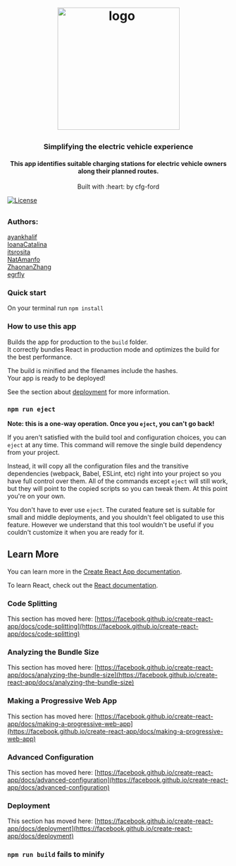 # <p align="center"><img width="277" alt="logo" src="https://user-images.githubusercontent.com/102037222/170836531-c7a6e416-c6b4-46c9-a044-1e58db6ca287.png"></p>


<h3 align="center">Simplifying the electric vehicle experience</h3>

<h4 align="center">This app identifies suitable charging stations for electric vehicle owners along their planned routes.</h4>

<p align="center">Built with :heart: by cfg-ford</p>

[![License](https://img.shields.io/badge/License-MIT-blue)](#license)
## 

  

### Authors:


[ayankhalif](https://github.com/ayankhalif)<br>
[IoanaCatalina](https://github.com/IoanaCatalina)<br>
[itsrosita](https://github.com/itsrosita)<br>
[NatAmanfo](https://github.com/NatAmanfo)<br>
[ZhaonanZhang](https://github.com/ZhaonanZhang)<br>
[egrfly](https://github.com/orgs/cfg-charge-and-go/people/egrfly)<br>



### Quick start

On your terminal run `npm install`

### How to use this app

Builds the app for production to the `build` folder.\
It correctly bundles React in production mode and optimizes the build for the best performance.

The build is minified and the filenames include the hashes.\
Your app is ready to be deployed!

See the section about [deployment](https://facebook.github.io/create-react-app/docs/deployment) for more information.

### `npm run eject`

**Note: this is a one-way operation. Once you `eject`, you can't go back!**

If you aren't satisfied with the build tool and configuration choices, you can `eject` at any time. This command will remove the single build dependency from your project.

Instead, it will copy all the configuration files and the transitive dependencies (webpack, Babel, ESLint, etc) right into your project so you have full control over them. All of the commands except `eject` will still work, but they will point to the copied scripts so you can tweak them. At this point you're on your own.

You don't have to ever use `eject`. The curated feature set is suitable for small and middle deployments, and you shouldn't feel obligated to use this feature. However we understand that this tool wouldn't be useful if you couldn't customize it when you are ready for it.

## Learn More

You can learn more in the [Create React App documentation](https://facebook.github.io/create-react-app/docs/getting-started).

To learn React, check out the [React documentation](https://reactjs.org/).

### Code Splitting

This section has moved here: [https://facebook.github.io/create-react-app/docs/code-splitting](https://facebook.github.io/create-react-app/docs/code-splitting)

### Analyzing the Bundle Size

This section has moved here: [https://facebook.github.io/create-react-app/docs/analyzing-the-bundle-size](https://facebook.github.io/create-react-app/docs/analyzing-the-bundle-size)

### Making a Progressive Web App

This section has moved here: [https://facebook.github.io/create-react-app/docs/making-a-progressive-web-app](https://facebook.github.io/create-react-app/docs/making-a-progressive-web-app)

### Advanced Configuration

This section has moved here: [https://facebook.github.io/create-react-app/docs/advanced-configuration](https://facebook.github.io/create-react-app/docs/advanced-configuration)

### Deployment

This section has moved here: [https://facebook.github.io/create-react-app/docs/deployment](https://facebook.github.io/create-react-app/docs/deployment)

### `npm run build` fails to minify

